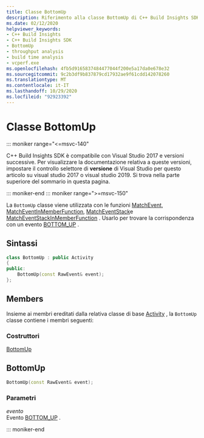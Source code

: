 ```yaml
---
title: Classe BottomUp
description: Riferimento alla classe BottomUp di C++ Build Insights SDK.
ms.date: 02/12/2020
helpviewer_keywords:
- C++ Build Insights
- C++ Build Insights SDK
- BottomUp
- throughput analysis
- build time analysis
- vcperf.exe
ms.openlocfilehash: 4fb5d9165837484477044f200e5a17da0e678e32
ms.sourcegitcommit: 9c2b3df9b837879cd17932ae9f61cdd142078260
ms.translationtype: MT
ms.contentlocale: it-IT
ms.lasthandoff: 10/29/2020
ms.locfileid: "92923392"
---
```

# <a name="bottomup-class"></a>Classe BottomUp

::: moniker range="<=msvc-140"

C++ Build Insights SDK è compatibile con Visual Studio 2017 e versioni successive. Per visualizzare la documentazione relativa a queste versioni, impostare il controllo selettore di **versione** di Visual Studio per questo articolo su visual studio 2017 o visual studio 2019. Si trova nella parte superiore del sommario in questa pagina.

::: moniker-end
::: moniker range=">=msvc-150"

La `BottomUp` classe viene utilizzata con le funzioni [MatchEvent](../functions/match-event.md), [MatchEventInMemberFunction](../functions/match-event-in-member-function.md), [MatchEventStack](../functions/match-event-stack.md)e [MatchEventStackInMemberFunction](../functions/match-event-stack-in-member-function.md) . Usarlo per trovare la corrispondenza con un evento [BOTTOM_UP](../event-table.md#bottom-up) .

## <a name="syntax"></a>Sintassi

```cpp
class BottomUp : public Activity
{
public:
    BottomUp(const RawEvent& event);
};
```

## <a name="members"></a>Members

Insieme ai membri ereditati dalla relativa classe di base [Activity](activity.md) , la `BottomUp` classe contiene i membri seguenti:

### <a name="constructors"></a>Costruttori

[BottomUp](#bottom-up)

## <a name="bottomup"></a><a name="bottom-up"></a> BottomUp

```cpp
BottomUp(const RawEvent& event);
```

### <a name="parameters"></a>Parametri

*evento*\
Evento [BOTTOM_UP](../event-table.md#bottom-up) .

::: moniker-end
